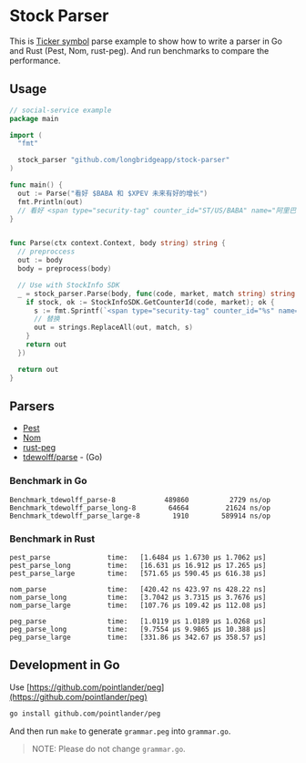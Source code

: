 # Stock Parser

This is [Ticker symbol](https://en.wikipedia.org/wiki/Ticker_symbol) parse example to show how to write a parser in Go and Rust (Pest, Nom, rust-peg).
And run benchmarks to compare the performance.

## Usage

```go
// social-service example
package main

import (
  "fmt"

  stock_parser "github.com/longbridgeapp/stock-parser"
)

func main() {
  out := Parse("看好 $BABA 和 $XPEV 未来有好的增长")
  fmt.Println(out)
  // 看好 <span type="security-tag" counter_id="ST/US/BABA" name="阿里巴巴">$阿里巴巴.US</span> 和 <span type="security-tag" counter_id="ST/US/XPEV" name="小鹏汽车">$X小鹏汽车.US</span> 未来有好的增长
}


func Parse(ctx context.Context, body string) string {
  // preproccess
  out := body
  body = preprocess(body)

  // Use with StockInfo SDK
  _ = stock_parser.Parse(body, func(code, market, match string) string {
    if stock, ok := StockInfoSDK.GetCounterId(code, market); ok {
      s := fmt.Sprintf(`<span type="security-tag" counter_id="%s" name="%s">$%s.%s</span>`, stock.CounterId, stock.Name, stock.Name, stock.Market)
      // 替换
      out = strings.ReplaceAll(out, match, s)
    }
    return out
  })

  return out
}
```

## Parsers

- [Pest](https://pest.rs)
- [Nom](https://github.com/rust-bakery/nom)
- [rust-peg](https://github.com/kevinmehall/rust-peg)
- [tdewolff/parse](github.com/tdewolff/parse) - (Go)

### Benchmark in Go

```
Benchmark_tdewolff_parse-8         	  489860	      2729 ns/op
Benchmark_tdewolff_parse_long-8    	   64664	     21624 ns/op
Benchmark_tdewolff_parse_large-8   	    1910	    589914 ns/op
```

### Benchmark in Rust

```
pest_parse              time:   [1.6484 µs 1.6730 µs 1.7062 µs]
pest_parse_long         time:   [16.631 µs 16.912 µs 17.265 µs]
pest_parse_large        time:   [571.65 µs 590.45 µs 616.38 µs]

nom_parse               time:   [420.42 ns 423.97 ns 428.22 ns]
nom_parse_long          time:   [3.7042 µs 3.7315 µs 3.7676 µs]
nom_parse_large         time:   [107.76 µs 109.42 µs 112.08 µs]

peg_parse               time:   [1.0119 µs 1.0189 µs 1.0268 µs]
peg_parse_long          time:   [9.7554 µs 9.9865 µs 10.388 µs]
peg_parse_large         time:   [331.86 µs 342.67 µs 358.57 µs]
```

## Development in Go

Use [https://github.com/pointlander/peg](https://github.com/pointlander/peg)

```sh
go install github.com/pointlander/peg
```

And then run `make` to generate `grammar.peg` into `grammar.go`.

> NOTE: Please do not change `grammar.go`.
